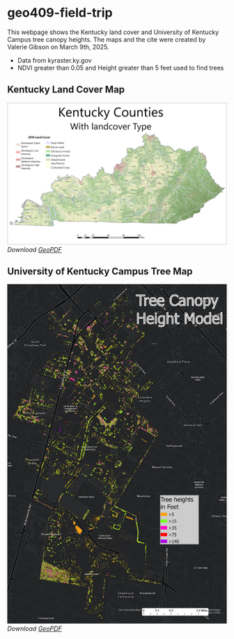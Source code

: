 # geo409-field-trip

This webpage shows the Kentucky land cover and University of Kentucky Campus tree canopy heights. The maps and the cite were created by Valerie Gibson on March 9th, 2025. 

* Data from kyraster.ky.gov
* NDVI greater than 0.05 and Height greater than 5 feet used to find trees


## Kentucky Land Cover Map

![Kentucky Land Cover Map](Kentucky-Landcover.jpg)
*Download [GeoPDF](Kentucky-Landcover.pdf)*


## University of Kentucky Campus Tree Map

![Tree Canopy Map](Tree-Model.jpg)
*Download [GeoPDF](Tree-Model.pdf)*




